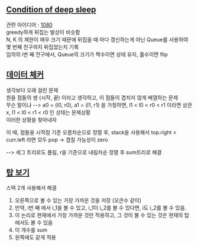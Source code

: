 ## [Condition of deep sleep](https://www.acmicpc.net/problem/11577)

관련 아이디어 : [1080](https://www.acmicpc.net/problem/11577)  
greedy하게 뒤집는 발상이 비슷함  
N, K 의 제한이 매우 크기 때문에 뒤집을 때 마다 갱신하는게 아닌 Queue를 사용하여 몇 번째 전구까지 뒤집었는지 기록  
임의의 i번 째 전구에서, Queue의 크기가 짝수이면 상태 유지, 홀수이면 flip

## [데이터 체커](https://www.acmicpc.net/problem/22942)

생각보다 오래 걸린 문제  
원을 점들의 쌍 (시작, 끝) 이라고 생각하고, 이 점들이 겹치지 않게 배열하는 문제  
무슨 말이냐 --> a0 = (l0, r0), a1 = (l1, r1) 을 가정하면, l1 < l0 < r0 < r1 이라면 상관 x, l1 < l0 < r1 < r0 인 상태는 문제상황  
이러한 상황을 찾아내자

이 때, 점들을 시작점 기준 오름차순으로 정렬 후, stack을 사용해서 top.right < curr.left 라면 모두 pop -> 겹칠 가능성이 zero

--> 세그 트리로도 풀림, r을 기준으로 내림차순 정렬 후 sum트리로 해결

## [탑 보기](https://www.acmicpc.net/problem/22866)
스택 2개 사용해서 해결  
1. 오른쪽으로 볼 수 있는 가장 가까운 것을 저장 (오큰수 같이)  
2. 만약, i번 째 에서 i_1을 볼 수 있고, i_1이 i_2를 볼 수 있다면, i도 i_2를 볼 수 있음.
3. 이 논리로 현재에서 가장 가까운 것만 적용하고, 그 것이 볼 수 있는 것은 현재의 탑에서도 볼 수 있음  
4. 이 개수를 sum  
5. 왼쪽에도 같게 적용
